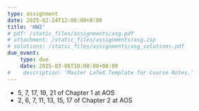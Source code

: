 ```yaml
---
type: assignment
date: 2025-02-24T12:00:00+8:00
title: 'HW2'
# pdf: /static_files/assignments/asg.pdf
# attachment: /static_files/assignments/asg.zip
# solutions: /static_files/assignments/asg_solutions.pdf
due_event: 
    type: due
    date: 2025-03-06T10:00:00+08:00
#    description: 'Master LaTeX Template for Course Notes.'
---
```

- 5, 7, 17, 19, 21 of Chapter 1 at AOS
- 2, 6, 7, 11, 13, 15, 17 of Chapter 2 at AOS

